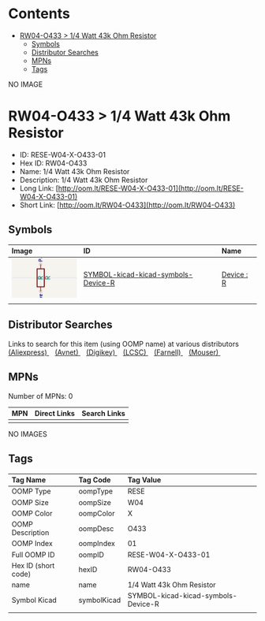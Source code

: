 



Contents
========

* [RW04-O433 > 1/4 Watt 43k Ohm Resistor](#rw04-o433--14-watt-43k-ohm-resistor)
	* [Symbols](#symbols)
	* [Distributor Searches](#distributor-searches)
	* [MPNs](#mpns)
	* [Tags](#tags)
  
NO IMAGE  
# RW04-O433 > 1/4 Watt 43k Ohm Resistor

- ID: RESE-W04-X-O433-01
- Hex ID: RW04-O433
- Name: 1/4 Watt 43k Ohm Resistor
- Description: 1/4 Watt 43k Ohm Resistor
- Long Link: [http://oom.lt/RESE-W04-X-O433-01](http://oom.lt/RESE-W04-X-O433-01)
- Short Link: [http://oom.lt/RW04-O433](http://oom.lt/RW04-O433)

## Symbols
  

|Image|ID|Name|
| :--- | :--- | :--- |
|[![](https://raw.githubusercontent.com/oomlout/oomlout_OOMP_eda_V2/main/SYMBOL/kicad/kicad-symbols/Device/R/image_140.png)](https://github.com/oomlout/oomlout_OOMP_eda_V2/tree/main/SYMBOL/kicad/kicad-symbols/Device/R/)|[SYMBOL-kicad-kicad-symbols-Device-R](https://github.com/oomlout/oomlout_OOMP_eda_V2/tree/main/SYMBOL/kicad/kicad-symbols/Device/R/)|[Device : R](https://github.com/oomlout/oomlout_OOMP_eda_V2/tree/main/SYMBOL/kicad/kicad-symbols/Device/R/)|
||||

## Distributor Searches
  
Links to search for this item (using OOMP name) at various distributors  
[(Aliexpress) ](https://www.aliexpress.com/wholesale?SearchText=11171/4+Watt+43k+Ohm+Resistor)&nbsp;&nbsp;&nbsp;[(Avnet) ](https://www.avnet.com/shop/us/search/1/4+Watt+43k+Ohm+Resistor)&nbsp;&nbsp;&nbsp;[(Digikey) ](https://www.digikey.co.uk/en/products/result?s=1/4+Watt+43k+Ohm+Resistor)&nbsp;&nbsp;&nbsp;[(LCSC) ](https://www.lcsc.com/search?q=1/4+Watt+43k+Ohm+Resistor)&nbsp;&nbsp;&nbsp;[(Farnell) ](https://uk.farnell.com/search?st=1/4+Watt+43k+Ohm+Resistor)&nbsp;&nbsp;&nbsp;[(Mouser) ](https://www.mouser.com/c/?q=1/4+Watt+43k+Ohm+Resistor)&nbsp;&nbsp;&nbsp;
## MPNs
  
Number of MPNs: 0  

|MPN|Direct Links|Search Links|
| :--- | :--- | :--- |
||||
  
NO IMAGES  
## Tags
  

|Tag Name|Tag Code|Tag Value|
| :--- | :--- | :--- |
|OOMP Type|oompType|RESE|
|OOMP Size|oompSize|W04|
|OOMP Color|oompColor|X|
|OOMP Description|oompDesc|O433|
|OOMP Index|oompIndex|01|
|Full OOMP ID|oompID|RESE-W04-X-O433-01|
|Hex ID (short code)|hexID|RW04-O433|
|name|name|1/4 Watt 43k Ohm Resistor|
|Symbol Kicad|symbolKicad|SYMBOL-kicad-kicad-symbols-Device-R|
||||
